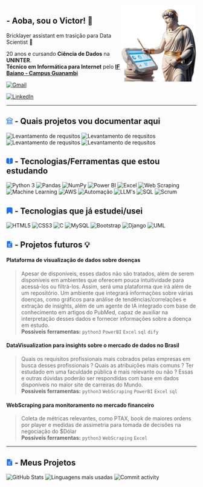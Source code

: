 
<img src=uicons/roman-data.png width="40%" min-width="150px" max-width="300px" align="right" position=absolute z-index=999 alt="roman-data-scientist">

## - Aoba, sou o Victor! 👋

Bricklayer assistant em trasição para Data Scientist 🚀 

20 anos e cursando **Ciência de Dados** na **UNINTER**. <br>
**Técnico em Informática para Internet** pelo [**IF Baiano - Campus Guanambi**](https://www.ifbaiano.edu.br/unidades/guanambi/)

[![Gmail](https://img.shields.io/badge/Gmail-D14836?style=for-the-badge&logo=gmail&logoColor=white&labelColor=1F6FEB&color=1F6FEB)](mailto:victorwilva@gmail@gmail.com)

[![LinkedIn](https://img.shields.io/badge/linkedin-%230077B5.svg?style=for-the-badge&logo=linkedin&logoColor=white&labelColor=1F6FEB&color=1F6FEB)](www.linkedin.com/in/victorfonteles)

<hr>

## <img src=uicons/bank-free-icon-font.svg width=17/> - Quais projetos vou documentar aqui 

<div>
 
 ![Levantamento de requsitos](https://img.shields.io/badge/Aplicações%20Web%20com%20Python-C2A334?style=for-the-badge&color=1F6FEB)
 ![Levantamento de requsitos](https://img.shields.io/badge/Automações%20(com%20ou%20sem%20Agente%20de%20IA)-C2A334?style=for-the-badge&color=1F6FEB)
 ![Levantamento de requsitos](https://img.shields.io/badge/WebScraping-C2A334?style=for-the-badge&color=1F6FEB)
 ![Levantamento de requsitos](https://img.shields.io/badge/ETL%20e%20Visualizção%20de%20Dados-C2A334?style=for-the-badge&color=1F6FEB)

 
</div>


## <img alt=book-icon src=uicons/book-alt-free-icon-font.svg width=17/> - Tecnologias/Ferramentas que estou estudando



![Python 3](https://img.shields.io/badge/python-3670A0?style=for-the-badge&logo=python&logoColor=white&labelColor=1F6FEB&color=1F6FEB)
![Pandas](https://img.shields.io/badge/Pandas-150458?style=for-the-badge&logo=pandas&logoColor=white&labelColor=1F6FEB&color=1F6FEB)
![NumPy](https://img.shields.io/badge/NumPy-013243?style=for-the-badge&logo=numpy&logoColor=white&labelColor=1F6FEB&color=1F6FEB)
![Power BI](https://img.shields.io/badge/PowerBI-F2C811?style=for-the-badge&logo=power-bi&logoColor=black)
![Excel](https://img.shields.io/badge/Microsoft_Excel-217346?style=for-the-badge&logo=microsoft-excel&logoColor=white&labelColor=1F6FEB&color=1F6FEB)
![Web Scraping](https://img.shields.io/badge/Web_Scraping-3670A0?style=for-the-badge&logo=python&logoColor=white&labelColor=1F6FEB&color=1F6FEB)
![Machine Learning](https://img.shields.io/badge/Machine%20Learning-000000?style=for-the-badge&logo=machine-learning&logoColor=white)
![AWS](https://img.shields.io/badge/AWS-232F3E?style=for-the-badge&logo=amazon-aws&logoColor=white)
![Automação](https://img.shields.io/badge/Automação-4B8BBE?style=for-the-badge&logo=automate&logoColor=white)
![LLM's](https://img.shields.io/badge/LLM's-003B57?style=for-the-badge&logo=OpenAI&logoColor=white&labelColor=1F6FEB&color=1F6FEB)
![SQL](https://img.shields.io/badge/SQL-4479A1?style=for-the-badge&logo=postgresql&logoColor=white&labelColor=1F6FEB&color=1F6FEB)
![Scrum](https://img.shields.io/badge/Scrum-6DB33F?style=for-the-badge&logo=scrumalliance&logoColor=white&labelColor=1F6FEB&color=1F6FEB)






## <img alt=bookmark-icon src=uicons/bookmark-free-icon-font.svg width=17/> - Tecnologias que já estudei/usei

![HTML5](https://img.shields.io/badge/HTML5-E34F26?style=for-the-badge&logo=html5&logoColor=white&labelColor=1F6FEB&color=1F6FEB)
![CSS3](https://img.shields.io/badge/CSS3-1572B6?style=for-the-badge&logo=css3&logoColor=white&labelColor=1F6FEB&color=1F6FEB)
![C](https://img.shields.io/badge/C-00599C?style=for-the-badge&logo=c&logoColor=white&labelColor=1F6FEB&color=1F6FEB)
![MySQL](https://img.shields.io/badge/MySQL-FFC500?style=for-the-badge&logo=mysql&logoColor=white&labelColor=1F6FEB&color=1F6FEB&labelColor=white)
![Bootstrap](https://img.shields.io/badge/Bootstrap-563D7C?style=for-the-badge&logo=bootstrap&logoColor=white&labelColor=1F6FEB&color=1F6FEB)
![Django](https://img.shields.io/badge/django-%23092E20.svg?style=for-the-badge&logo=django&logoColor=white&labelColor=1F6FEB&color=1F6FEB)
![UML](https://img.shields.io/badge/UML-4E5B31?style=for-the-badge&logo=graphic-design&logoColor=white&labelColor=1F6FEB&color=1F6FEB)






## <img alt=document-icon src=uicons/document-free-icon-font.svg width=17/> - Projetos futuros 💡
#### Plataforma de visualização de dados sobre doenças 
> Apesar de disponíveis, esses dados não são tratados, além de serem disponíveis em ambientes que oferecem pouca intuitividade para acessá-los ou filtrá-los.
Assim, será uma plataforma que irá além de um repositório. Um ambiente que integrará informações sobre várias doenças, como gráficos para análise de tendências/correlações e extração  de insights, além de um agente de IA integrado com base de conhecimento em artigos do PubMed, capaz de auxiliar na interpretação desses dados e fornecer informações sobre a doença em estudo.<br>
**Possiveis ferramentas:** `python3` `PowerBI` `Excel` `sql` `dify` 

#### DataVisualization para insights sobre o mercado de dados no Brasil
> Quais os requisitos profissionais mais cobrados pelas empresas em busca desses profissionais ? Quais as atribuições mais comuns ? Ter estudado em uma faculdade pública é mais relevante ou não ? Essas e outras dúvidas poderão ser respondidas com base em dados disponíveis no maior site de carreiras do Mundo.<br>
**Possiveis ferramentas:** `python3` `WebScraping` `PowerBI` `Excel` `sql` 

#### WebScraping para monitoramento no mercado financeiro
> Coleta de métricas relevantes, como PTAX, book de maiores ordens por player e medidas de assimetria para tomada de decisões na negociação do $Dólar<br>
**Possiveis ferramentas:** `python3` `WebScraping` `Excel` 

<hr>

## <img alt=document-icon src=uicons/document-free-icon-font.svg width=17/> -  Meus Projetos

![GitHub Stats](https://github-readme-stats.vercel.app/api/pin/?username=maiconrp&repo=estacao-meteorologica&show_owner=true)
![Linguagens mais usadas](https://github-readme-stats.vercel.app/api/top-langs/?maiconrp&layout=compact&repo=estacao-meteorologica)
![Commit activity](https://img.shields.io/github/commit-activity/m/maiconrp/estacao-meteorologica?style=for-the-badge)

